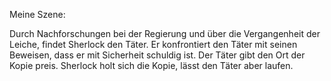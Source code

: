Meine Szene:

Durch Nachforschungen bei der Regierung und über die Vergangenheit der Leiche, findet Sherlock den Täter. Er konfrontiert den Täter mit seinen Beweisen, dass er mit Sicherheit schuldig ist. Der Täter gibt den Ort der Kopie preis. Sherlock holt sich die Kopie, lässt den Täter aber laufen. 

